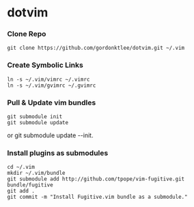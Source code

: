 # dotvim

### Clone Repo
    git clone https://github.com/gordonktlee/dotvim.git ~/.vim

### Create Symbolic Links
    ln -s ~/.vim/vimrc ~/.vimrc
    ln -s ~/.vim/gvimrc ~/.gvimrc

### Pull & Update vim bundles
    git submodule init
    git submodule update
or 
    git submodule update --init.
    
### Install plugins as submodules
    cd ~/.vim
    mkdir ~/.vim/bundle
    git submodule add http://github.com/tpope/vim-fugitive.git bundle/fugitive
    git add .
    git commit -m "Install Fugitive.vim bundle as a submodule."
